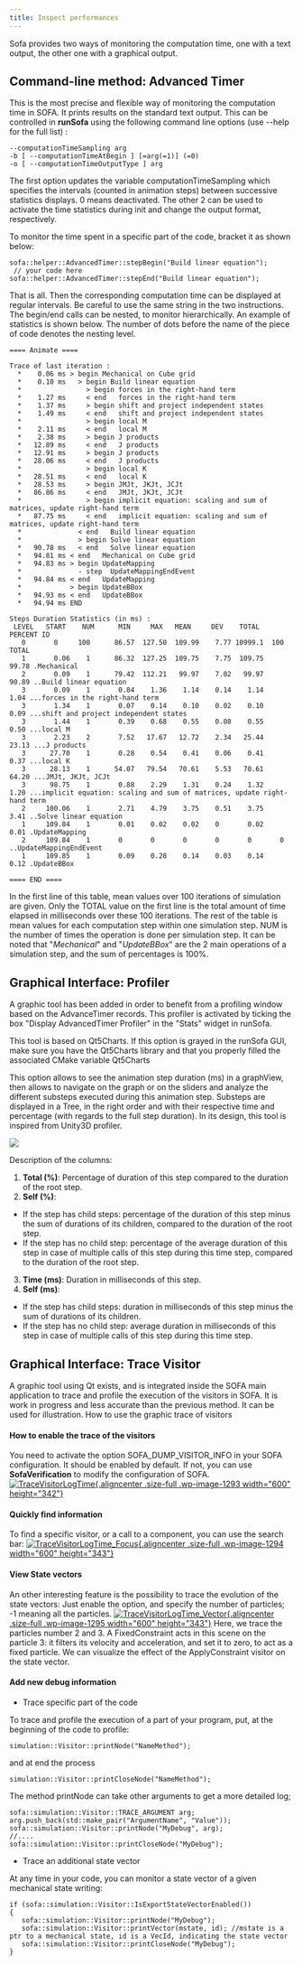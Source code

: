 ```yaml
---
title: Inspect performances
---
```


Sofa provides two ways of monitoring the computation time, one with a
text output, the other one with a graphical output.

Command-line method: Advanced Timer
-----------------------------------

This is the most precise and flexible way of monitoring the computation
time in SOFA. It prints results on the standard text output. 
This can be controlled in **runSofa** using the following command line options (use --help for the full list) :

```
--computationTimeSampling arg 
-b [ --computationTimeAtBegin ] [=arg(=1)] (=0)
-o [ --computationTimeOutputType ] arg
```
The first option updates the variable computationTimeSampling which specifies the intervals (counted in animation steps) between successive statistics displays. 0 means deactivated. 
The other 2 can be used to activate the time statistics during init and change the output format, respectively.

To monitor the time spent in a specific part of the code, bracket it as shown below:

    sofa::helper::AdvancedTimer::stepBegin("Build linear equation");
     // your code here
    sofa::helper::AdvancedTimer::stepEnd("Build linear equation");

That is all. Then the corresponding computation time can be displayed at
regular intervals. Be careful to use the same string in the two
instructions. The begin/end calls can be nested, to monitor
hierarchically. An example of statistics is shown below. The number of
dots before the name of the piece of code denotes the nesting level.

```
==== Animate ====

Trace of last iteration :
  *    0.06 ms > begin Mechanical on Cube grid
  *    0.10 ms   > begin Build linear equation
  *                > begin forces in the right-hand term
  *    1.27 ms     < end   forces in the right-hand term
  *    1.37 ms     > begin shift and project independent states
  *    1.49 ms     < end   shift and project independent states
  *                > begin local M
  *    2.11 ms     < end   local M
  *    2.38 ms     > begin J products
  *   12.89 ms     < end   J products
  *   12.91 ms     > begin J products
  *   28.06 ms     < end   J products
  *                > begin local K
  *   28.51 ms     < end   local K
  *   28.53 ms     > begin JMJt, JKJt, JCJt
  *   86.86 ms     < end   JMJt, JKJt, JCJt
  *                > begin implicit equation: scaling and sum of matrices, update right-hand term
  *   87.75 ms     < end   implicit equation: scaling and sum of matrices, update right-hand term
  *              < end   Build linear equation
  *              > begin Solve linear equation
  *   90.78 ms   < end   Solve linear equation
  *   94.81 ms < end   Mechanical on Cube grid
  *   94.83 ms > begin UpdateMapping
  *              - step  UpdateMappingEndEvent
  *   94.84 ms < end   UpdateMapping
  *            > begin UpdateBBox
  *   94.93 ms < end   UpdateBBox
  *   94.94 ms END

Steps Duration Statistics (in ms) :
 LEVEL   START    NUM      MIN     MAX   MEAN     DEV    TOTAL  PERCENT ID
   0       0     100      86.57  127.50  109.99    7.77 10999.1  100    TOTAL
   1       0.06    1      86.32  127.25  109.75    7.75  109.75   99.78 .Mechanical
   2       0.09    1      79.42  112.21   99.97    7.02   99.97   90.89 ..Build linear equation
   3       0.09    1       0.84    1.36    1.14    0.14    1.14    1.04 ...forces in the right-hand term
   3       1.34    1       0.07    0.14    0.10    0.02    0.10    0.09 ...shift and project independent states
   3       1.44    1       0.39    0.68    0.55    0.08    0.55    0.50 ...local M
   3       2.23    2       7.52   17.67   12.72    2.34   25.44   23.13 ...J products
   3      27.70    1       0.28    0.54    0.41    0.06    0.41    0.37 ...local K
   3      28.13    1      54.07   79.54   70.61    5.53   70.61   64.20 ...JMJt, JKJt, JCJt
   3      98.75    1       0.88    2.29    1.31    0.24    1.32    1.20 ...implicit equation: scaling and sum of matrices, update right-hand term
   2     100.06    1       2.71    4.79    3.75    0.51    3.75    3.41 ..Solve linear equation
   1     109.84    1       0.01    0.02    0.02    0       0.02    0.01 .UpdateMapping
   2     109.84    1       0       0       0       0       0       0    ..UpdateMappingEndEvent
   1     109.85    1       0.09    0.28    0.14    0.03    0.14    0.12 .UpdateBBox

==== END ====
```

In the first line of this table, mean values over 100 iterations of simulation are given. Only the TOTAL value on the first line is the total amount of time elapsed in milliseconds over these 100 iterations. The rest of the table is mean values for each computation step within one simulation step. NUM is the number of times the operation is done per simulation step. It can be noted that "_Mechanical_" and "_UpdateBBox_" are the 2 main operations of a simulation step, and the sum of percentages is 100%.

Graphical Interface: Profiler
-----------------------------


A graphic tool has been added in order to benefit from a profiling window based on the AdvanceTimer records.
This profiler is activated by ticking the box "Display AdvancedTimer Profiler" in the "Stats" widget in runSofa.

This tool is based on Qt5Charts. If this option is grayed in the runSofa GUI, make sure you have the Qt5Charts library and that you properly filled the associated CMake variable Qt5Charts

This option allows to see the animation step duration (ms) in a graphView, then allows to navigate on the graph or on the sliders and analyze the different substeps executed during this animation step. Substeps are displayed in a Tree, in the right order and with their respective time and percentage (with regards to the full step duration). In its design, this tool is inspired from Unity3D profiler.

![](https://raw.githubusercontent.com/sofa-framework/doc/master/images/usingSOFA/TimerProfiler.png)

Description of the columns:

1. **Total (%)**: Percentage of duration of this step compared to the duration of the root step.
2. **Self (%)**:
- If the step has child steps: percentage of the duration of this step minus the sum of durations of its children, compared to the duration of the root step.
- If the step has no child step: percentage of the average duration of this step in case of multiple calls of this step during this time step, compared to the duration of the root step.
3. **Time (ms)**: Duration in milliseconds of this step.
4. **Self (ms)**:
- If the step has child steps: duration in milliseconds of this step minus the sum of durations of its children.
- If the step has no child step: average duration in milliseconds of this step in case of multiple calls of this step during this time step.



Graphical Interface: Trace Visitor
----------------------------------

A graphic tool using Qt exists, and is integrated inside the SOFA main
application to trace and profile the execution of the visitors in SOFA.
It is work in progress and less accurate than the previous method. It
can be used for illustration. How to use the graphic trace of visitors

#### How to enable the trace of the visitors

You need to activate the option SOFA\_DUMP\_VISITOR\_INFO in your SOFA
configuration. It should be enabled by default. If not, you can use
**SofaVerification** to modify the configuration of SOFA.
[![TraceVisitorLogTime](https://www.sofa-framework.org/wp-content/uploads/2014/11/TraceVisitorLogTime1.png){.aligncenter
.size-full .wp-image-1293 width="600"
height="342"}](https://www.sofa-framework.org/wp-content/uploads/2014/11/TraceVisitorLogTime1.png)
 

#### Quickly find information

To find a specific visitor, or a call to a component, you can use the
search bar:
[![TraceVisitorLogTime\_Focus](https://www.sofa-framework.org/wp-content/uploads/2014/11/TraceVisitorLogTime_Focus1.png){.aligncenter
.size-full .wp-image-1294 width="600"
height="343"}](https://www.sofa-framework.org/wp-content/uploads/2014/11/TraceVisitorLogTime_Focus1.png)[](https://www.sofa-framework.org/wp-content/uploads/2014/11/TraceVisitorLogTime_Focus1.png)

#### View State vectors

An other interesting feature is the possibility to trace the evolution
of the state vectors: Just enable the option, and specify the number of
particles; -1 meaning all the particles.
[![TraceVisitorLogTime\_Vector](https://www.sofa-framework.org/wp-content/uploads/2014/11/TraceVisitorLogTime_Vector1.png){.aligncenter
.size-full .wp-image-1295 width="600"
height="343"}](https://www.sofa-framework.org/wp-content/uploads/2014/11/TraceVisitorLogTime_Vector1.png)
Here, we trace the particles number 2 and 3. A FixedConstraint acts in
this scene on the particle 3: it filters its velocity and acceleration,
and set it to zero, to act as a fixed particle. We can visualize the
effect of the ApplyConstraint visitor on the state vector.

#### Add new debug information

-   Trace specific part of the code

To trace and profile the execution of a part of your program, put, at
the beginning of the code to profile:

    simulation::Visitor::printNode("NameMethod");

and at end the process

    simulation::Visitor::printCloseNode("NameMethod");

The method printNode can take other arguments to get a more detailed
log;

    sofa::simulation::Visitor::TRACE_ARGUMENT arg;
    arg.push_back(std::make_pair("ArgumentName", "Value"));
    sofa::simulation::Visitor::printNode("MyDebug", arg);
    //....
    sofa::simulation::Visitor::printCloseNode("MyDebug");

-   Trace an additional state vector

At any time in your code, you can monitor a state vector of a given
mechanical state writing:

    if (sofa::simulation::Visitor::IsExportStateVectorEnabled())
    {
       sofa::simulation::Visitor::printNode("MyDebug");
       sofa::simulation::Visitor::printVector(mstate, id); //mstate is a ptr to a mechanical state, id is a VecId, indicating the state vector
       sofa::simulation::Visitor::printCloseNode("MyDebug");
    }
